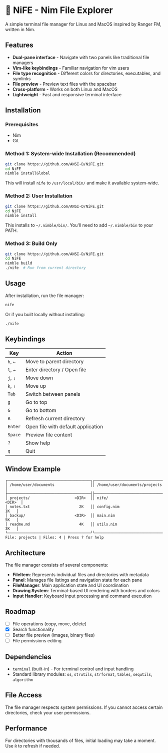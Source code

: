# 🔪 NiFE - Nim File Explorer

A simple terminal file manager for Linux and MacOS inspired by Ranger FM, written in Nim.

## Features

- **Dual-pane interface** - Navigate with two panels like traditional file managers
- **Vim-like keybindings** - Familiar navigation for vim users
- **File type recognition** - Different colors for directories, executables, and symlinks
- **File preview** - Preview text files with the spacebar
- **Cross-platform** - Works on both Linux and MacOS
- **Lightweight** - Fast and responsive terminal interface

## Installation

### Prerequisites

- Nim
- Git

### Method 1: System-wide Installation (Recommended)

```bash
git clone https://github.com/ANSI-D/NiFE.git
cd NiFE
nimble installGlobal
```

This will install `nife` to `/usr/local/bin/` and make it available system-wide.

### Method 2: User Installation

```bash
git clone https://github.com/ANSI-D/NiFE.git
cd NiFE
nimble install
```

This installs to `~/.nimble/bin/`. You'll need to add `~/.nimble/bin` to your PATH.

### Method 3: Build Only

```bash
git clone https://github.com/ANSI-D/NiFE.git
cd NiFE
nimble build
./nife  # Run from current directory
```

## Usage

After installation, run the file manager:

```bash
nife
```

Or if you built locally without installing:

```bash
./nife
```

## Keybindings

| Key | Action |
|-----|--------|
| `h`, `←` | Move to parent directory |
| `l`, `→` | Enter directory / Open file |
| `j`, `↓` | Move down |
| `k`, `↑` | Move up |
| `Tab` | Switch between panels |
| `g` | Go to top |
| `G` | Go to bottom |
| `R` | Refresh current directory |
| `Enter` | Open file with default application |
| `Space` | Preview file content |
| `?` | Show help |
| `q` | Quit |


## Window Example

```
┌─────────────────────────────────────┐┌─────────────────────────────────────┐
│ /home/user/documents                ││ /home/user/documents/projects       │
├─────────────────────────────────────┤├─────────────────────────────────────┤
│ projects/                    <DIR>  ││ nife/                        <DIR>  │
│ notes.txt                      2K   ││ config.nim                     1K   │
│ backup/                      <DIR>  ││ main.nim                       5K   │
│ readme.md                      4K   ││ utils.nim                      3K   │
└─────────────────────────────────────┘└─────────────────────────────────────┘
File: projects | Files: 4 | Press ? for help
```

## Architecture

The file manager consists of several components:

- **FileItem**: Represents individual files and directories with metadata
- **Panel**: Manages file listings and navigation state for each pane
- **FileManager**: Main application state and UI coordination
- **Drawing System**: Terminal-based UI rendering with borders and colors
- **Input Handler**: Keyboard input processing and command execution


## Roadmap

- [ ] File operations (copy, move, delete)
- [x] Search functionality
- [ ] Better file preview (images, binary files)
- [ ] File permissions editing

## Dependencies

- `terminal` (built-in) - For terminal control and input handling
- Standard library modules: `os`, `strutils`, `strformat`, `tables`, `sequtils`, `algorithm`


## File Access

The file manager respects system permissions. If you cannot access certain directories, check your user permissions.

## Performance

For directories with thousands of files, initial loading may take a moment. Use `R` to refresh if needed.
